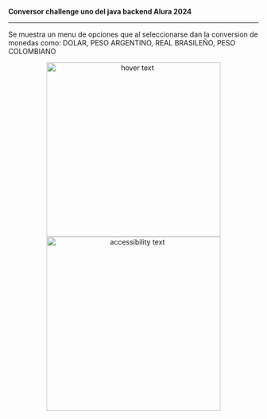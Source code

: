 

**Conversor challenge uno del java backend Alura 2024**
<hr>
Se muestra un menu de opciones que al seleccionarse
dan la conversion de monedas como: DOLAR, PESO ARGENTINO, REAL BRASILEÑO, PESO COLOMBIANO
<p align="center">
  <img src="" width="350" title="hover text">
  <img src="your_relative_path_here_number_2_large_name" width="350" alt="accessibility text">
</p>
